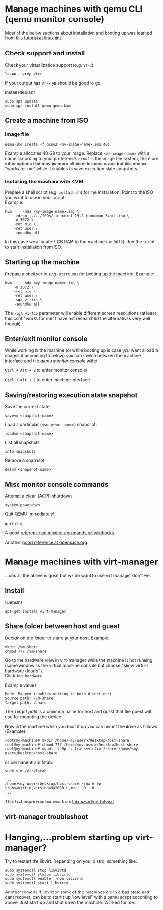 

# Manage machines with qemu CLI (qemu monitor console)


Most of the below sections about installation and booting up was learned from [this tutorial at linuxhint](https://linuxhint.com/install_qemu_debian/).

## Check support and install

Check your virtualization support (e.g. `VT-x`)
```
lscpu | grep Virt
```
If your output has `VT-x` ya should be good to go.


Install (debian)
```
sudo apt update
sudo apt install qemu qemu-kvm

```

## Create a machine from ISO

### Image file

```
qemu-img create -f qcow2 <my-image-name>.img 40G
```
Example allocates 40 GB to your image. Replace `<my-image-name>` with a name according to your preference.
`qcow2` is the image file system, there are other options that may be more efficient in some cases but this choice "works for me" while it enables to save execution state snapshots.

### Installing the machine with KVM

Prepare a shell script (e.g. `install.sh`) for the installation. Point to the ISO you want to use in your script.\
Example:
```
kvm 	-hda <my-image-name>.img \
	-cdrom ../../ISOs/linuxmint-19.2-cinnamon-64bit.iso \
	-m 3072 \
	-net nic \
	-net user \
	-soundhw all
```
In this case we allocate 3 GB RAM to the machine (`-m 3072`). Run the script to start installation from ISO.


## Starting up the machine
Prepare a shell script (e.g. `start.sh`) for booting up the machine.
Example:
```
kvm 	-hda <my-image-name>.img \
	-m 3072 \
	-net nic \
	-net user \
	-vga virtio \
	-soundhw all
```
The `-vga virtio` parameter will enable different screen resolutions (at least this conf "works for me" I have not researched the alternatives very well though).


## Enter/exit monitor console
While working in the machine (or while booting up in case you want a load a snapshot according to below) you can switch between the machine interface and the *qemu monitor console* with:\ 

`Ctrl + Alt + 2` to enter monitor console\

`Ctrl + Alt + 1` to enter machine interface



## Saving/restoring execution state snapshot

Save the current state:
```
savevm <snapshot-name>
```

Load a particular (`<snapshot-name>`) snapshot:
```
loadvm <snapshot-name>
```

List all snapshots
```
info snapshots
```

Remove a snaphsot
```
delvm <snapshot-name>
```


## Misc monitor console commands


Attempt a clean (ACPI) shutdown
```
system_powerdown
```


Quit QEMU immediately\

`quit` or `q`


A good [reference on monitor commands on wikibooks](https://en.wikibooks.org/wiki/QEMU/Monitor).

Another [good reference at opensuse.org](https://doc.opensuse.org/documentation/leap/virtualization/html/book.virt/cha.qemu.monitor.html).


# Manage machines with virt-manager

...cos all the above is great but we do want to use virt manager don't we. 

## Install

(Debian)
```
apt-get install virt-manager
```

## Share folder between host and guest


Decide on the folder to share at your host. Example:

```
mkdir /vm-share
chmod 777 /vm-share
```


Go to the hardware view in virt-manager while the machine is not running (same window as the virtual machine console but choose "show virtual hardware details").\
Click `Add hardware`

Example values:

```
Mode: Mapped (enables writing in both directions)
Source path: /vm-share
Target path: /share
```
The *Target path* is a common name for host and guest that the guest will use for mounting the device.

Now in the machine when you boot it up you can mount the drive as follows (Example):


```
root@my-machine# mkdir /home/<my-user>/Desktop/host-share
root@my-machine# chmod 777 /home/<my-user>/Desktop/host-share
root@my-machine# mount -t 9p -o trans=virtio /share /home/<my-user>/Desktop/host-share
```

or permanently in fstab:

```
sudo vim /etc/fstab
```
```
...
/home/<my-user>/Desktop/host-share /share 9p  trans=virtio,version=9p2000.L,rw    0   0
...
```


This technique was learned from [this excellent tutorial](http://nts.strzibny.name/how-to-set-up-shared-folders-in-virt-manager/)


## virt-manager troubleshoot

# Hanging,...problem starting up virt-manager? 
Try to restart the libvirt. Depending on your distro, something like:

```
sudo systemctl stop libvirtd
sudo systemctl status libvirtd
sudo systemctl enable --now libvirtd
sudo systemctl start libvirtd
``` 

Another remedy if libvirt or some of the machines are in a bad state and cant recover, can be to startit up "low level" with a qemu script according to above. Just start up and shut down the machine. Worked for me.


